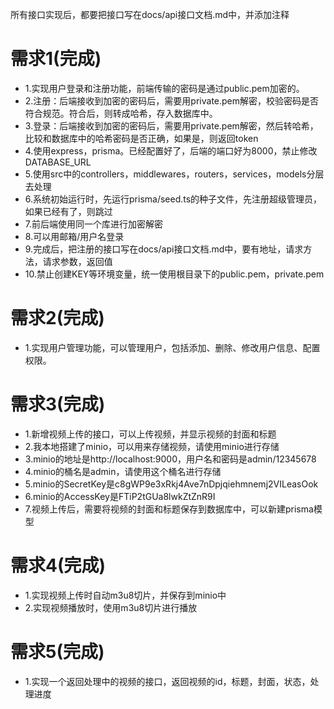 所有接口实现后，都要把接口写在docs/api接口文档.md中，并添加注释

# 需求1(完成)

- 1.实现用户登录和注册功能，前端传输的密码是通过public.pem加密的。
- 2.注册：后端接收到加密的密码后，需要用private.pem解密，校验密码是否符合规范。符合后，则转成哈希，存入数据库中。
- 3.登录：后端接收到加密的密码后，需要用private.pem解密，然后转哈希，比较和数据库中的哈希密码是否正确，如果是，则返回token
- 4.使用express，prisma。已经配置好了，后端的端口好为8000，禁止修改DATABASE_URL
- 5.使用src中的controllers，middlewares，routers，services，models分层去处理
- 6.系统初始运行时，先运行prisma/seed.ts的种子文件，先注册超级管理员，如果已经有了，则跳过
- 7.前后端使用同一个库进行加密解密
- 8.可以用邮箱/用户名登录
- 9.完成后，把注册的接口写在docs/api接口文档.md中，要有地址，请求方法，请求参数，返回值
- 10.禁止创建KEY等环境变量，统一使用根目录下的public.pem，private.pem

# 需求2(完成)

- 1.实现用户管理功能，可以管理用户，包括添加、删除、修改用户信息、配置权限。

# 需求3(完成)

- 1.新增视频上传的接口，可以上传视频，并显示视频的封面和标题
- 2.我本地搭建了minio，可以用来存储视频，请使用minio进行存储
- 3.minio的地址是http://localhost:9000，用户名和密码是admin/12345678
- 4.minio的桶名是admin，请使用这个桶名进行存储
- 5.minio的SecretKey是c8gWP9e3xRkj4Ave7nDpjqiehmnemj2VILeasOok
- 6.minio的AccessKey是FTiP2tGUa8lwkZtZnR9I
- 7.视频上传后，需要将视频的封面和标题保存到数据库中，可以新建prisma模型

# 需求4(完成)

- 1.实现视频上传时自动m3u8切片，并保存到minio中
- 2.实现视频播放时，使用m3u8切片进行播放

# 需求5(完成)

- 1.实现一个返回处理中的视频的接口，返回视频的id，标题，封面，状态，处理进度
